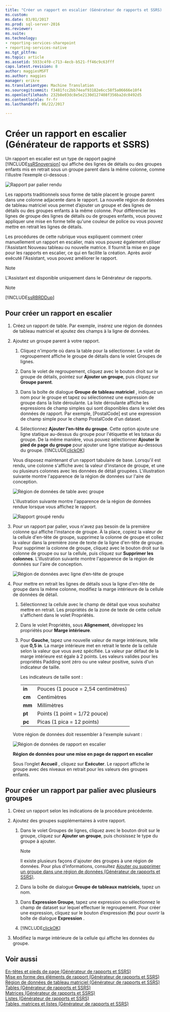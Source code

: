 ```yaml
---
title: "Créer un rapport en escalier (Générateur de rapports et SSRS) | Documents Microsoft"
ms.custom: 
ms.date: 03/01/2017
ms.prod: sql-server-2016
ms.reviewer: 
ms.suite: 
ms.technology:
- reporting-services-sharepoint
- reporting-services-native
ms.tgt_pltfrm: 
ms.topic: article
ms.assetid: 5933c4f0-c713-4ecb-b521-ff46c9c63fff
caps.latest.revision: 8
author: maggiesMSFT
ms.author: maggies
manager: erikre
ms.translationtype: Machine Translation
ms.sourcegitcommit: f3481fcc2bb74eaf93182e6cc58f5a06666e10f4
ms.openlocfilehash: 232b8e03dc8e5e2130d127408f356ba2dc0492d5
ms.contentlocale: fr-fr
ms.lasthandoff: 06/22/2017

---
```

# <a name="create-a-stepped-report-report-builder-and-ssrs"></a>Créer un rapport en escalier (Générateur de rapports et SSRS)
Un rapport en escalier est un type de rapport paginé  [!INCLUDE[ssRSnoversion](../../includes/ssrsnoversion-md.md)] qui affiche des lignes de détails ou des groupes enfants mis en retrait sous un groupe parent dans la même colonne, comme l’illustre l’exemple ci-dessous :  
  
 ![Rapport par palier rendu](../../reporting-services/report-design/media/steppedreportrendered.gif "rendu en retrait de rapport")  
  
 Les rapports traditionnels sous forme de table placent le groupe parent dans une colonne adjacente dans le rapport. La nouvelle région de données de tableau matriciel vous permet d’ajouter un groupe et des lignes de détails ou des groupes enfants à la même colonne. Pour différencier les lignes de groupe des lignes de détails ou de groupes enfants, vous pouvez appliquer une mise en forme telle qu'une couleur de police ou vous pouvez mettre en retrait les lignes de détails.  
  
 Les procédures de cette rubrique vous expliquent comment créer manuellement un rapport en escalier, mais vous pouvez également utiliser l'Assistant Nouveau tableau ou nouvelle matrice. Il fournit la mise en page pour les rapports en escalier, ce qui en facilite la création. Après avoir exécuté l'Assistant, vous pouvez améliorer le rapport.  
  
> [!NOTE]  
>  L'Assistant est disponible uniquement dans le Générateur de rapports.  
  
> [!NOTE]  
>  [!INCLUDE[ssRBRDDup](../../includes/ssrbrddup-md.md)]  
  
## <a name="to-create-a-stepped-report"></a>Pour créer un rapport en escalier  
  
1.  Créez un rapport de table. Par exemple, insérez une région de données de tableau matriciel et ajoutez des champs à la ligne de données.  
  
2.  Ajoutez un groupe parent à votre rapport.  
  
    1.  Cliquez n'importe où dans la table pour la sélectionner. Le volet de regroupement affiche le groupe de détails dans le volet Groupes de lignes.  
  
    2.  Dans le volet de regroupement, cliquez avec le bouton droit sur le groupe de détails, pointez sur **Ajouter un groupe**, puis cliquez sur **Groupe parent**.  
  
    3.  Dans la boîte de dialogue **Groupe de tableau matriciel** , indiquez un nom pour le groupe et tapez ou sélectionnez une expression de groupe dans la liste déroulante. La liste déroulante affiche les expressions de champ simples qui sont disponibles dans le volet des données de rapport. Par exemple, [PostalCode] est une expression de champ simple pour le champ PostalCode d'un dataset.  
  
    4.  Sélectionnez **Ajouter l’en-tête du groupe**. Cette option ajoute une ligne statique au-dessus du groupe pour l'étiquette et les totaux du groupe. De la même manière, vous pouvez sélectionner **Ajouter le pied de page du groupe** pour ajouter une ligne statique au-dessous du groupe. [!INCLUDE[clickOK](../../includes/clickok-md.md)]  
  
     Vous disposez maintenant d'un rapport tabulaire de base. Lorsqu'il est rendu, une colonne s'affiche avec la valeur d'instance de groupe, et une ou plusieurs colonnes avec les données de détail groupées. L'illustration suivante montre l'apparence de la région de données sur l'aire de conception.  
  
     ![Région de données de table avec groupe](../../reporting-services/report-design/media/tabledataregionwithgroup.gif "région de données de Table avec groupe")  
  
     L'illustration suivante montre l'apparence de la région de données rendue lorsque vous affichez le rapport.  
  
     ![Rapport groupé rendu](../../reporting-services/report-design/media/tablereportrendered.gif "état groupé de rendu")  
  
3.  Pour un rapport par palier, vous n'avez pas besoin de la première colonne qui affiche l'instance de groupe. À la place, copiez la valeur de la cellule d'en-tête de groupe, supprimez la colonne de groupe et collez la valeur dans la première zone de texte de la ligne d'en-tête de groupe. Pour supprimer la colonne de groupe, cliquez avec le bouton droit sur la colonne de groupe ou sur la cellule, puis cliquez sur **Supprimer les colonnes**. L'illustration suivante montre l'apparence de la région de données sur l'aire de conception.  
  
     ![Région de données avec ligne d’en-tête de groupe](../../reporting-services/report-design/media/tabledataregiongroupheader.gif "région de données avec ligne d’en-tête de groupe")  
  
4.  Pour mettre en retrait les lignes de détails sous la ligne d'en-tête de groupe dans la même colonne, modifiez la marge intérieure de la cellule de données de détail.  
  
    1.  Sélectionnez la cellule avec le champ de détail que vous souhaitez mettre en retrait. Les propriétés de la zone de texte de cette cellule s'affichent dans le volet Propriétés.  
  
    2.  Dans le volet Propriétés, sous **Alignement**, développez les propriétés pour **Marge intérieure**.  
  
    3.  Pour **Gauche**, tapez une nouvelle valeur de marge intérieure, telle que **0,5 in**. La marge intérieure met en retrait le texte de la cellule selon la valeur que vous avez spécifiée. La valeur par défaut de la marge intérieure est égale à 2 points. Les valeurs valides pour les propriétés Padding sont zéro ou une valeur positive, suivis d'un indicateur de taille.  
  
         Les indicateurs de taille sont :  
  
        |||  
        |-|-|  
        |**in**|Pouces (1 pouce = 2,54 centimètres)|  
        |**cm**|Centimètres|  
        |**mm**|Millimètres|  
        |**pt**|Points (1 point = 1/72 pouce)|  
        |**pc**|Picas (1 pica = 12 points)|  
  
     Votre région de données doit ressembler à l'exemple suivant :  
  
     ![Région de données de rapport en escalier](../../reporting-services/report-design/media/steppedreportdataregion.gif "région de données de rapport en escalier")  
  
     **Région de données pour une mise en page de rapport en escalier**  
  
     Sous l’onglet **Accueil** , cliquez sur **Exécuter**. Le rapport affiche le groupe avec des niveaux en retrait pour les valeurs des groupes enfants.  
  
## <a name="to-create-a-stepped-report-with-multiple-groups"></a>Pour créer un rapport par palier avec plusieurs groupes  
  
1.  Créez un rapport selon les indications de la procédure précédente.  
  
2.  Ajoutez des groupes supplémentaires à votre rapport.  
  
    1.  Dans le volet Groupes de lignes, cliquez avec le bouton droit sur le groupe, cliquez sur **Ajouter un groupe**, puis choisissez le type du groupe à ajouter.  
  
        > [!NOTE]  
        >  Il existe plusieurs façons d'ajouter des groupes à une région de données. Pour plus d’informations, consultez [Ajouter ou supprimer un groupe dans une région de données &#40;Générateur de rapports et SSRS&#41;](../../reporting-services/report-design/add-or-delete-a-group-in-a-data-region-report-builder-and-ssrs.md).  
  
    2.  Dans la boîte de dialogue **Groupe de tableaux matriciels**, tapez un nom.  
  
    3.  Dans **Expression Groupe**, tapez une expression ou sélectionnez le champ de dataset sur lequel effectuer le regroupement. Pour créer une expression, cliquez sur le bouton d’expression (**fx**) pour ouvrir la boîte de dialogue **Expression** .  
  
    4.  [!INCLUDE[clickOK](../../includes/clickok-md.md)]  
  
3.  Modifiez la marge intérieure de la cellule qui affiche les données du groupe.  
  
## <a name="see-also"></a>Voir aussi  
 [En-têtes et pieds de page &#40;Générateur de rapports et SSRS&#41;](../../reporting-services/report-design/page-headers-and-footers-report-builder-and-ssrs.md)   
 [Mise en forme des éléments de rapport &#40;Générateur de rapports et SSRS&#41;](../../reporting-services/report-design/formatting-report-items-report-builder-and-ssrs.md)   
 [Région de données de tableau matriciel &#40;Générateur de rapports et SSRS&#41;](../../reporting-services/report-design/tablix-data-region-report-builder-and-ssrs.md)   
 [Tables &#40;Générateur de rapports et SSRS&#41;](../../reporting-services/report-design/tables-report-builder-and-ssrs.md)   
 [Matrices &#40;Générateur de rapports et SSRS&#41;](../../reporting-services/report-design/create-a-matrix-report-builder-and-ssrs.md)   
 [Listes &#40;Générateur de rapports et SSRS&#41;](../../reporting-services/report-design/create-invoices-and-forms-with-lists-report-builder-and-ssrs.md)   
 [Tables, matrices et listes &#40;Générateur de rapports et SSRS&#41;](../../reporting-services/report-design/tables-matrices-and-lists-report-builder-and-ssrs.md)  
  
  
